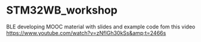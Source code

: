 # STM32WB_workshop
BLE developing MOOC material with slides and example code fom this video https://www.youtube.com/watch?v=zNfIGh30kSs&amp;t=2466s
